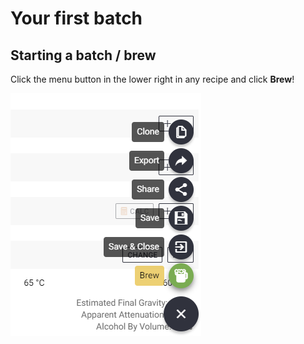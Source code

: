 # Your first batch

## Starting a batch / brew

Click the menu button in the lower right in any recipe and click **Brew**!

![](../.gitbook/assets/image%20%2872%29.png)

